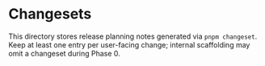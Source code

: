 # Changesets

This directory stores release planning notes generated via `pnpm changeset`. Keep at least one entry per user-facing change; internal scaffolding may omit a changeset during Phase 0.

